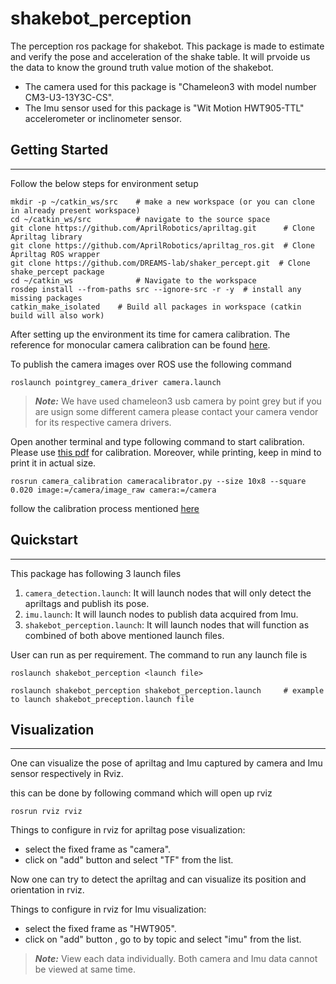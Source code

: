 # shakebot_perception
The perception ros package for shakebot. This package is made to estimate and verify the pose and acceleration of the shake table. It will prvoide us the data to know the ground truth value motion of the shakebot.

- The camera used for this package is "Chameleon3 with model number CM3-U3-13Y3C-CS".
- The Imu sensor used for this package is "Wit Motion HWT905-TTL" accelerometer or inclinometer sensor.

## Getting Started
---
Follow the below steps for environment setup
```
mkdir -p ~/catkin_ws/src    # make a new workspace (or you can clone in already present workspace)
cd ~/catkin_ws/src          # navigate to the source space
git clone https://github.com/AprilRobotics/apriltag.git      # Clone Apriltag library
git clone https://github.com/AprilRobotics/apriltag_ros.git  # Clone Apriltag ROS wrapper
git clone https://github.com/DREAMS-lab/shaker_percept.git  # Clone shake_percept package
cd ~/catkin_ws              # Navigate to the workspace
rosdep install --from-paths src --ignore-src -r -y  # install any missing packages
catkin_make_isolated    # Build all packages in workspace (catkin build will also work)
```
After setting up the environment its time for camera calibration. The reference for monocular camera calibration can be found [here](http://wiki.ros.org/camera_calibration/Tutorials/MonocularCalibration).

To publish the camera images over ROS use the following command
```
roslaunch pointgrey_camera_driver camera.launch
```
> **_Note:_** We have used chameleon3 usb camera by point grey but if you are usign some different camera please contact your camera vendor for its respective camera drivers.

Open another terminal and type following command to start calibration. Please use [this pdf](assets/calib_io_checker_210x297_11x9_20.pdf) for calibration. Moreover, while printing, keep in mind to print it in actual size.
```
rosrun camera_calibration cameracalibrator.py --size 10x8 --square 0.020 image:=/camera/image_raw camera:=/camera
```
follow the calibration process mentioned [here](http://wiki.ros.org/camera_calibration/Tutorials/MonocularCalibration)

## Quickstart
---
This package has following 3 launch files

1. `camera_detection.launch`: It will launch nodes that will only detect the apriltags and publish its pose.
2. `imu.launch`: It will launch nodes to publish data acquired from Imu.
3. `shakebot_perception.launch`: It will launch nodes that will function as combined of both above mentioned launch files.

User can run as per requirement. The command to run any launch file is
```
roslaunch shakebot_perception <launch file>

roslaunch shakebot_perception shakebot_perception.launch     # example to launch shakebot_preception.launch file
```
## Visualization
---
One can visualize the pose of apriltag and Imu captured by camera and Imu sensor respectively in Rviz.

this can be done by following command which will open up rviz 
```
rosrun rviz rviz
```

Things to configure in rviz for apriltag pose visualization:
- select the fixed frame as "camera".
- click on "add" button and select "TF" from the list.

Now one can try to detect the apriltag and can visualize its position and orientation in rviz.

Things to configure in rviz for Imu visualization:
- select the fixed frame as "HWT905".
- click on "add" button , go to by topic and select "imu" from the list.

> **_Note:_** View each data individually. Both camera and Imu data cannot be viewed at same time.